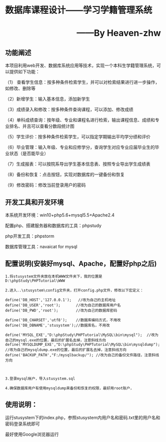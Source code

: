 数据库课程设计——学习学籍管理系统
====
# <p align="right">——By Heaven-zhw</p>

## 功能阐述

本项目利用web开发、数据库系统应用等技术，实现一个本科生学籍管理系统，可以提供如下功能：

（1） 查看学生信息：按多种条件检索学生，并可以对检索结果进行进一步操作，如修改、删除等

（2）新增学生：输入基本信息，添加新学生

（3）成绩录入和修改：按多种条件查询课程，可以添加、修改成绩

（4）单科成绩查询：按年级、专业和课程名进行检索，输出课程信息、成绩和专业排名、并且可以查看分数段统计图

（5）学生评价：按多种条件检索学生，可以指定学期输出平均学分绩和评价

（6）毕业管理：输入年级、专业和应修学分，查询学生对应专业应届毕业生的毕业状态（是否能毕业）

（7）生成报表：可以按院系导出学生基本信息表、按照专业导出学生成绩表

（8）备份和恢复：点击按钮，实现对数据库的一键备份和恢复

（9）修改密码：修改当前登录用户的密码

## 开发工具和开发环境

本系统开发环境：win10+php5.6+mysql5.5+Apache2.4

配置php、搭建服务器和数据库的工具：phpstudy

php开发工具：phpstorm

数据库管理工具：navaicat for mysql




## 配置说明(安装好mysql、Apache，配置好php之后)

	1.将stusystem文件夹放在本机WWW文件夹下，我的位置是D:\phpStudy\PHPTutorial\WWW
	
	2.进入..\stusystem\config文件夹，打开config.php文件，修改以下宏定义：
		
	define('DB_HOST','127.0.0.1');   //改为自己的主机地址
	define('DB_USER','root');		//改为自己的数据库用户名
	define('DB_PWD','root');		//改为自己的数据库密码

	define('DB_CHARSET','utf8');	//数据库编码方式，不用改
	define('DB_DBNAME','stusystem');//数据库名，不用改

	define('MYSQL_EXE',"D:\phpStudy\PHPTutorial\MySQL\bin\mysql");  //改为自己的mysql.exe的位置，最后的扩展名去掉，注意斜线方向
	define('MYSQLDUMP_EXE',"D:\phpStudy\PHPTutorial\MySQL\bin\mysqldump");  //改为自己的mysqldump.exe的位置，最后的扩展名去掉，注意斜线方向
	define('BACKUP_PATH',"F:/mysqlbackup/"); //改为自己的备份文件路径，注意斜线方向
	
	
	
	3.登录mysql帐户，导入stusystem.sql
	
	4.确保数据库用户有使用mysqldump来备份和恢复的权限，最好用root账户，

	
	
## 使用说明：

运行stusystem下的index.php，参照stusystem内用户名和密码.txt里的用户名和密码登录系统即可

最好使用Google浏览器运行

